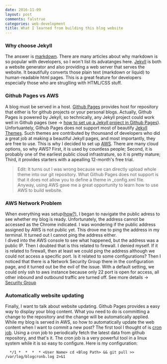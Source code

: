 ```yaml
---
date: 2016-11-09
layout: post
comments: falstrue
categories: web-development
title: What I learned from building this blog website
---
```

### Why choose Jekyll
The answer is [markdown](https://daringfireball.net/projects/markdown/). There are many articles about why markdown is so popular with developers, so I won't list its advatanges here. [Jekyll](https://jekyllrb.com/) is both a website generator and also providing a web server that serves the website. It beautifully converts those plain text (markdown or liquid) to human-readable html pages. This is a great feature for developers especially those who are struglling with HTML/CSS stuff.  




### Github Pages vs AWS
A blog must be served in a host. [Github Pages](https://pages.github.com/) provides host for repository that either is for github projects or your personal blogs. Actually, Github Pages is powered by Jekyll, so technically, any Jekyll project could work well in Github pages (see -> [how to set up a Jekyll project in Github Pages](https://help.github.com/articles/using-jekyll-as-a-static-site-generator-with-github-pages/)). Unfortuantely, Github Pages does not support most of beautify [Jekyll Themes](http://jekyllthemes.org/). Such themes are contributed by thounsand of developers who did a great job at making a beautiful Jekyll pages, and most importantly, they are free to use. This is why I decided to set up [AWS](https://aws.amazon.com). There are many cloud options, so why AWS? First, it is used by countless people; Second, it is probably one of the earliest public cloud infrastrature, so it is pretty mature; Third, it provides starters with a apealling 12-month's free trial.

> Edit: It turns out I was wrong because we can directly upload whole theme into our git repository. What Github Pages does not support is that it does not allow you to define a theme in _config.xml file. Anyway, using AWS gave me a great opportunity to learn how to use AWS to build website.

### AWS Network Problem
When everything was setup([how?](https://jekyllrb.com/docs/installation/)), I began to navigate the public adress to see whether my blog is ready. Unfortunately, the address cannot be accessed as the Chrome indicated.
I was wondering if the public address assigned by AWS is not public yet. This drove me to ping the address in my terminal. It turned out I cannot ping the address either.  
I dived into the AWS console to see what happened, but the address was a public IP. Then I doubted that is this related to firewall. I denied myself. If it is related to firewall, then at least we could ping the address although we could not access a specific port.
Is it related to some configurations? Then I noticed that there is a Network Security Group there in the configuration page, and it turned out be the evil of the issue. With a default setting, we could only ssh to aws instance because only 22 port is open for access, all other inbound and outbound traffic are turned off. See more details -> [Security Group](http://docs.aws.amazon.com/AWSEC2/latest/UserGuide/using-network-security.html)

### Automatically website updating
Finally, I want to talk about website updating. Github Pages provides a easy way to display your blog content. What you need to do is committing a change to the repository and the change will be automatically applied. While my blog is served in AWS, so how to automatically update the web content when I want to commit a new post?
The first tool I thought of is [cron job](http://www.unixgeeks.org/security/newbie/unix/cron-1.html). Using a cron job to periodically fetch the latest data from github repository, and that's it. The cron job is a very powerful tool in a linux system while it is so easy to configure. Here is my configuration:

```
  */1 *  *  *  * <User Name> cd <Blog Path> && git pull >> /var/log/blogcronb.log 2>&1
```
<!--stackedit_data:
eyJoaXN0b3J5IjpbMTE2Mjc1OTQ1Ml19
-->
